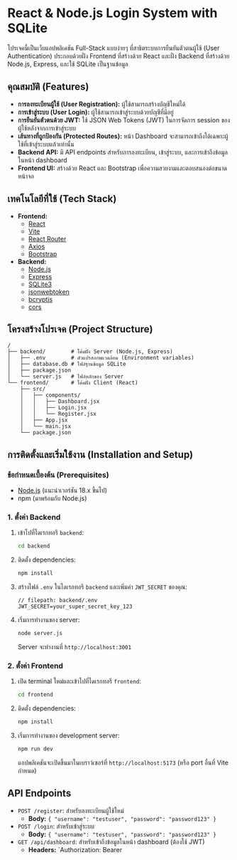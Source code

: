 # React & Node.js Login System with SQLite

โปรเจคนี้เป็นเว็บแอปพลิเคชัน Full-Stack แบบง่ายๆ ที่สาธิตระบบการยืนยันตัวตนผู้ใช้ (User Authentication) ประกอบด้วยฝั่ง Frontend ที่สร้างด้วย React และฝั่ง Backend ที่สร้างด้วย Node.js, Express, และใช้ SQLite เป็นฐานข้อมูล

## คุณสมบัติ (Features)

-   **การลงทะเบียนผู้ใช้ (User Registration):** ผู้ใช้สามารถสร้างบัญชีใหม่ได้
-   **การเข้าสู่ระบบ (User Login):** ผู้ใช้สามารถเข้าสู่ระบบด้วยบัญชีที่มีอยู่
-   **การยืนยันตัวตนด้วย JWT:** ใช้ JSON Web Tokens (JWT) ในการจัดการ session ของผู้ใช้หลังจากการเข้าสู่ระบบ
-   **เส้นทางที่ถูกป้องกัน (Protected Routes):** หน้า Dashboard จะสามารถเข้าถึงได้เฉพาะผู้ใช้ที่เข้าสู่ระบบแล้วเท่านั้น
-   **Backend API:** มี API endpoints สำหรับการลงทะเบียน, เข้าสู่ระบบ, และการเข้าถึงข้อมูลในหน้า dashboard
-   **Frontend UI:** สร้างด้วย React และ Bootstrap เพื่อความสวยงามและตอบสนองต่อขนาดหน้าจอ

## เทคโนโลยีที่ใช้ (Tech Stack)

-   **Frontend:**
    -   [React](https://reactjs.org/)
    -   [Vite](https://vitejs.dev/)
    -   [React Router](https://reactrouter.com/)
    -   [Axios](https://axios-http.com/)
    -   [Bootstrap](https://getbootstrap.com/)
-   **Backend:**
    -   [Node.js](https://nodejs.org/)
    -   [Express](https://expressjs.com/)
    -   [SQLite3](https://www.sqlite.org/index.html)
    -   [jsonwebtoken](https://github.com/auth0/node-jsonwebtoken)
    -   [bcryptjs](https://github.com/dcodeIO/bcrypt.js)
    -   [cors](https://github.com/expressjs/cors)

## โครงสร้างโปรเจค (Project Structure)

```
/
├── backend/        # โค้ดฝั่ง Server (Node.js, Express)
│   ├── .env        # ตัวแปรสภาพแวดล้อม (Environment variables)
│   ├── database.db # ไฟล์ฐานข้อมูล SQLite
│   ├── package.json
│   └── server.js   # ไฟล์หลักของ Server
└── frontend/       # โค้ดฝั่ง Client (React)
    ├── src/
    │   ├── components/
    │   │   ├── Dashboard.jsx
    │   │   ├── Login.jsx
    │   │   └── Register.jsx
    │   ├── App.jsx
    │   └── main.jsx
    └── package.json
```

## การติดตั้งและเริ่มใช้งาน (Installation and Setup)

### ข้อกำหนดเบื้องต้น (Prerequisites)

-   [Node.js](https://nodejs.org/en/) (แนะนำเวอร์ชัน 18.x ขึ้นไป)
-   npm (มาพร้อมกับ Node.js)

### 1. ตั้งค่า Backend

1.  เข้าไปที่ไดเรกทอรี `backend`:
    ```sh
    cd backend
    ```
2.  ติดตั้ง dependencies:
    ```sh
    npm install
    ```
3.  สร้างไฟล์ `.env` ในไดเรกทอรี `backend` และเพิ่มค่า `JWT_SECRET` ของคุณ:
    ````
    // filepath: backend/.env
    JWT_SECRET=your_super_secret_key_123
    ````
4.  เริ่มการทำงานของ server:
    ```sh
    node server.js
    ```
    Server จะทำงานที่ `http://localhost:3001`

### 2. ตั้งค่า Frontend

1.  เปิด terminal ใหม่และเข้าไปที่ไดเรกทอรี `frontend`:
    ```sh
    cd frontend
    ```
2.  ติดตั้ง dependencies:
    ```sh
    npm install
    ```
3.  เริ่มการทำงานของ development server:
    ```sh
    npm run dev
    ```
    แอปพลิเคชันจะเปิดขึ้นมาในเบราว์เซอร์ที่ `http://localhost:5173` (หรือ port อื่นที่ Vite กำหนด)

## API Endpoints

-   `POST /register`: สำหรับลงทะเบียนผู้ใช้ใหม่
    -   **Body:** `{ "username": "testuser", "password": "password123" }`
-   `POST /login`: สำหรับเข้าสู่ระบบ
    -   **Body:** `{ "username": "testuser", "password": "password123" }`
-   `GET /api/dashboard`: สำหรับเข้าถึงข้อมูลในหน้า dashboard (ต้องใช้ JWT)
    -   **Headers:** `Authorization: Bearer
